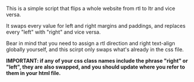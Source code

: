 This is a simple script that flips a whole website from rtl to ltr and vice versa.

It swaps every value for left and right margins and paddings, and replaces every "left" with "right" and vice versa.

Bear in mind that you need to assign a rtl direction and right text-align globally yourself, and this scirpt only swaps what's already in the css file.

**IMPORTANT: if any of your css class names include the phrase "right" or "left", they are also swapped, and you should update where you refer to them in your html file.**
